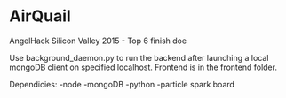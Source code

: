 # AirQuail
AngelHack Silicon Valley 2015 - Top 6 finish doe

Use background_daemon.py to run the backend after launching a local mongoDB client on specified localhost. Frontend is in the frontend folder.

Dependicies:
  -node
  -mongoDB
  -python
  -particle spark board
